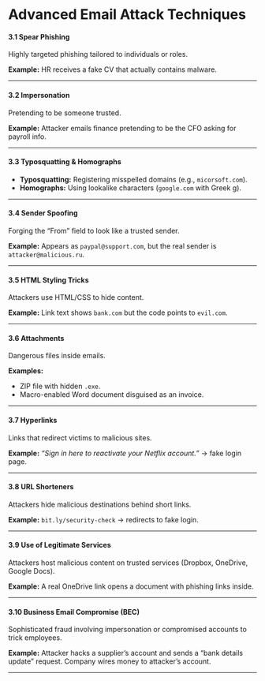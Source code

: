 # Advanced Email Attack Techniques

#### 3.1 Spear Phishing

Highly targeted phishing tailored to individuals or roles.

**Example:** HR receives a fake CV that actually contains malware.

***

#### 3.2 Impersonation

Pretending to be someone trusted.

**Example:** Attacker emails finance pretending to be the CFO asking for payroll info.

***

#### 3.3 Typosquatting & Homographs

* **Typosquatting:** Registering misspelled domains (e.g., `micorsoft.com`).
* **Homographs:** Using lookalike characters (`ɡoogle.com` with Greek g).

***

#### 3.4 Sender Spoofing

Forging the “From” field to look like a trusted sender.

**Example:** Appears as `paypal@support.com`, but the real sender is `attacker@malicious.ru`.

***

#### 3.5 HTML Styling Tricks

Attackers use HTML/CSS to hide content.

**Example:** Link text shows `bank.com` but the code points to `evil.com`.

***

#### 3.6 Attachments

Dangerous files inside emails.

**Examples:**

* ZIP file with hidden `.exe`.
* Macro-enabled Word document disguised as an invoice.

***

#### 3.7 Hyperlinks

Links that redirect victims to malicious sites.

**Example:** _“Sign in here to reactivate your Netflix account.”_ → fake login page.

***

#### 3.8 URL Shorteners

Attackers hide malicious destinations behind short links.

**Example:** `bit.ly/security-check` → redirects to fake login.

***

#### 3.9 Use of Legitimate Services

Attackers host malicious content on trusted services (Dropbox, OneDrive, Google Docs).

**Example:** A real OneDrive link opens a document with phishing links inside.

***

#### 3.10 Business Email Compromise (BEC)

Sophisticated fraud involving impersonation or compromised accounts to trick employees.

**Example:** Attacker hacks a supplier’s account and sends a “bank details update” request. Company wires money to attacker’s account.

***
